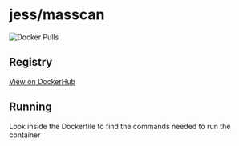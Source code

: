 # jess/masscan

![Docker Pulls](https://img.shields.io/docker/pulls/jess/masscan)



## Registry

[View on DockerHub](https://hub.docker.com/r/jess/masscan)

## Running

Look inside the Dockerfile to find the commands needed to run the container
